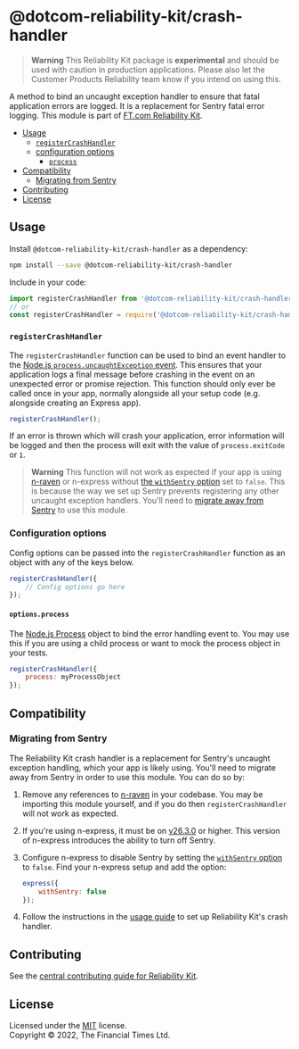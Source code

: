 
# @dotcom-reliability-kit/crash-handler

> **Warning**
> This Reliability Kit package is **experimental** and should be used with caution in production applications. Please also let the Customer Products Reliability team know if you intend on using this.

A method to bind an uncaught exception handler to ensure that fatal application errors are logged. It is a replacement for Sentry fatal error logging. This module is part of [FT.com Reliability Kit](https://github.com/Financial-Times/dotcom-reliability-kit#readme).

  * [Usage](#usage)
    * [`registerCrashHandler`](#registercrashhandler)
    * [configuration options](#configuration-options)
      * [`process`](#optionsprocess)
  * [Compatibility](#compatibility)
    * [Migrating from Sentry](#migrating-from-sentry)
  * [Contributing](#contributing)
  * [License](#license)


## Usage

Install `@dotcom-reliability-kit/crash-handler` as a dependency:

```bash
npm install --save @dotcom-reliability-kit/crash-handler
```

Include in your code:

```js
import registerCrashHandler from '@dotcom-reliability-kit/crash-handler';
// or
const registerCrashHandler = require('@dotcom-reliability-kit/crash-handler');
```

### `registerCrashHandler`

The `registerCrashHandler` function can be used to bind an event handler to the [Node.js `process.uncaughtException` event](https://nodejs.org/api/process.html#event-uncaughtexception). This ensures that your application logs a final message before crashing in the event on an unexpected error or promise rejection. This function should only ever be called once in your app, normally alongside all your setup code (e.g. alongside creating an Express app).

```js
registerCrashHandler();
```

If an error is thrown which will crash your application, error information will be logged and then the process will exit with the value of `process.exitCode` or `1`.

> **Warning**
> This function will not work as expected if your app is using [n-raven](https://github.com/Financial-Times/n-raven) or n-express without [the `withSentry` option](https://github.com/Financial-Times/n-express#optional) set to `false`. This is because the way we set up Sentry prevents registering any other uncaught exception handlers. You'll need to [migrate away from Sentry](#migrating-from-sentry) to use this module.

### Configuration options

Config options can be passed into the `registerCrashHandler` function as an object with any of the keys below.

```js
registerCrashHandler({
    // Config options go here
});
```

#### `options.process`

The [Node.js Process](https://nodejs.org/api/process.html#process) object to bind the error handling event to. You may use this if you are using a child process or want to mock the process object in your tests.

```js
registerCrashHandler({
    process: myProcessObject
});
```


## Compatibility

### Migrating from Sentry

The Reliability Kit crash handler is a replacement for Sentry's uncaught exception handling, which your app is likely using. You'll need to migrate away from Sentry in order to use this module. You can do so by:

  1. Remove any references to [n-raven](https://github.com/Financial-Times/n-raven) in your codebase. You may be importing this module yourself, and if you do then `registerCrashHandler` will not work as expected.

  2. If you're using n-express, it must be on [v26.3.0](https://github.com/Financial-Times/n-express/releases/tag/v26.3.0) or higher. This version of n-express introduces the ability to turn off Sentry.

  3. Configure n-express to disable Sentry by setting the [`withSentry` option](https://github.com/Financial-Times/n-express#optional) to `false`. Find your n-express setup and add the option:

      ```js
      express({
          withSentry: false
      });
      ```

  4. Follow the instructions in the [usage guide](#usage) to set up Reliability Kit's crash handler.


## Contributing

See the [central contributing guide for Reliability Kit](https://github.com/Financial-Times/dotcom-reliability-kit/blob/main/docs/contributing.md).


## License

Licensed under the [MIT](https://github.com/Financial-Times/dotcom-reliability-kit/blob/main/LICENSE) license.<br/>
Copyright &copy; 2022, The Financial Times Ltd.
